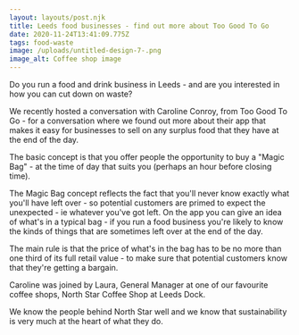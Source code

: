 ```yaml
---
layout: layouts/post.njk
title: Leeds food businesses - find out more about Too Good To Go
date: 2020-11-24T13:41:09.775Z
tags: food-waste
image: /uploads/untitled-design-7-.png
image_alt: Coffee shop image
---
```

Do you run a food and drink business in Leeds - and are you interested in how you can cut down on waste?

We recently hosted a conversation with Caroline Conroy, from Too Good To Go - for a conversation where we found out more about their app that makes it easy for businesses to sell on any surplus food that they have at the end of the day.

The basic concept is that you offer people the opportunity to buy a "Magic Bag" - at the time of day that suits you (perhaps an hour before closing time).

The Magic Bag concept reflects the fact that you'll never know exactly what you'll have left over - so potential customers are primed to expect the unexpected - ie whatever you've got left.  On the app you can give an idea of what's in a typical bag - if you run a food business you're likely to know the kinds of things that are sometimes left over at the end of the day.

The main rule is that the price of what's in the bag has to be no more than one third of its full retail value - to make sure that potential customers know that they're getting a bargain.

Caroline was joined by Laura, General Manager at one of our favourite coffee shops, North Star Coffee Shop at Leeds Dock.

We know the people behind North Star well and we know that sustainability is very much at the heart of what they do.